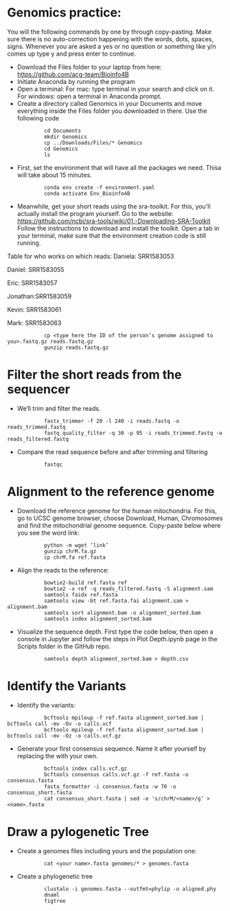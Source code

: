 # Genomics practice:

You will the following commands by one by through copy-pasting. Make sure there is no auto-correction happening with the words, dots, spaces, signs. Whenever you are asked a yes or no question or something like y/n comes up type y and press enter to continue.

- Download the Files folder to your laptop from here: https://github.com/acg-team/Bioinfo4B
- Initiate Anaconda by running the program
- Open a terminal: For mac: type terminal in your search and click on it. For windows: open a terminal in Anaconda prompt. 
- Create a directory called Genomics in your Documents and move everything inside the Files folder you downloaded in there. Use the following code
```
			cd Documents
			mkdir Genomics
			cp ../Downloads/Files/* Genomics
			cd Genomics 
			ls
```
- First, set the environment that will have all the packages we need. Thisa will take about 15 minutes.
```
			conda env create -f environment.yaml
			conda activate Env_Bioinfo4B
```
- Meanwhile, get your short reads using the sra-toolkit. For this, you'll actually install the program yourself. Go to the website: https://github.com/ncbi/sra-tools/wiki/01.-Downloading-SRA-Toolkit  Follow the instructions to download and install the toolkit. Open a tab in your terminal, make sure that the environment creation code is still running. 

Table for who works on which reads:
Daniela: SRR1583053

Daniel:  SRR1583055

Eric:    SRR1583057

Jonathan:SRR1583059

Kevin:   SRR1583061

Mark:    SRR1583063

```
			cp <type here the ID of the person’s genome assigned to you>.fastq.gz reads.fastq.gz
			gunzip reads.fastq.gz
  ```  
  # Filter the short reads from the sequencer
  
- We’ll trim and filter the reads. 
```
			fastx_trimmer -f 20 -l 240 -i reads.fastq -o reads_trimmed.fastq
			fastq_quality_filter -q 30 -p 95 -i reads_trimmed.fastq -o reads_filtered.fastq
  ```    
- Compare the read sequence before and after trimming and filtering
```
			fastqc
  ```
  
  # Alignment to the reference genome
- Download the reference genome for the human mitochondria. For this, go to UCSC genome browser, choose Download, Human, Chromosomes and find the mitochondrial genome sequence. Copy-paste below where you see the word link:
```
			python -m wget ‘link’
			gunzip chrM.fa.gz
			cp chrM.fa ref.fasta
  ```    
- Align the reads to the reference:
```
			bowtie2-build ref.fasta ref
			bowtie2 -x ref -q reads_filtered.fastq -S alignment.sam
			samtools faidx ref.fasta
			samtools view -bt ref.fasta.fai alignment.sam > alignment.bam
			samtools sort alignment.bam -o alignment_sorted.bam
			samtools index alignment_sorted.bam
 ```     
- Visualize the sequence depth. First type the code below, then open a console in Jupyter and follow the steps in Plot Depth.ipynb page in the Scripts folder in the GitHub repo.
```
			samtools depth alignment_sorted.bam > depth.csv
 ```     
  # Identify the Variants
- Identify the variants:
```
			bcftools mpileup -f ref.fasta alignment_sorted.bam | bcftools call -mv -Ov -o calls.vcf
			bcftools mpileup -f ref.fasta alignment_sorted.bam | bcftools call -mv -Oz -o calls.vcf.gz
  ```    
- Generate your first consensus sequence. Name it after yourself by replacing the <name> with your own.
```
			bcftools index calls.vcf.gz
			bcftools consensus calls.vcf.gz -f ref.fasta -o consensus.fasta
			fasta_formatter -i consensus.fasta -w 70 -o consensus_short.fasta
			cat consensus_short.fasta | sed -e 's/chrM/<name>/g’ > <name>.fasta
  ```     
  # Draw a pylogenetic Tree
- Create a genomes files including yours and the population one:
```
			cat <your name>.fasta genomes/* > genomes.fasta
 ```     
- Create a phylogenetic tree
```
			clustalo -i genomes.fasta --outfmt=phylip -o aligned.phy
			dnaml
			figtree
```
